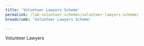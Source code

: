 ```yaml
---
title: 'Volunteer Lawyers Scheme'
permalink: /lab-volunteer-schemes/volunteer-lawyers-scheme/
breadcrumb: 'Volunteer Lawyers Scheme'

---
```



Volunteer Lawyers 
